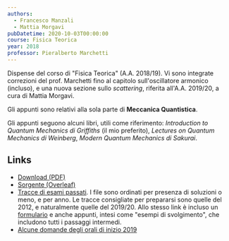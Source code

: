 ```yaml
---
authors:
  - Francesco Manzali
  - Mattia Morgavi
pubDatetime: 2020-10-03T00:00:00
course: Fisica Teorica
year: 2018
professor: Pieralberto Marchetti
---
```


Dispense del corso di "Fisica Teorica" (A.A. 2018/19). Vi sono integrate correzioni del prof. Marchetti fino al capitolo sull'oscillatore armonico (incluso), e una nuova sezione sullo _scattering_, riferita all'A.A. 2019/20, a cura di Mattia Morgavi.

Gli appunti sono relativi alla sola parte di **Meccanica Quantistica**.

Gli appunti seguono alcuni libri, utili come riferimento: _Introduction to Quantum Mechanics di Griffiths_ (il mio preferito), _Lectures on Quantum Mechanics di Weinberg_, _Modern Quantum Mechanics di Sakurai_.

## Links

- [Download (PDF)](/public/notes/MQ_2020.pdf)
- [Sorgente (Overleaf)](https://www.overleaf.com/read/wdrgdqqbsvds)
- [Tracce di esami passati](https://drive.google.com/drive/folders/12AV0nRdaeDvKLF-Zq0mhQvUEMqn6DKbL). I file sono ordinati per presenza di soluzioni o meno, e per anno. Le tracce consigliate per prepararsi sono quelle del 2012, e naturalmente quelle del 2019/20. Allo stesso link è incluso un [formulario](https://drive.google.com/file/d/1Xiy7roSTxjk1L45sYRMr4KZ1cv4-0nhE/view?usp=drive_link) e anche appunti, intesi come "esempi di svolgimento", che includono tutti i passaggi intermedi.
- [Alcune domande degli orali di inizio 2019](https://docs.google.com/document/d/1aGnD8dDqVJF58pUq8C6zX5o20WVVzZ-V56nta6lhVII/edit?usp=sharing)
